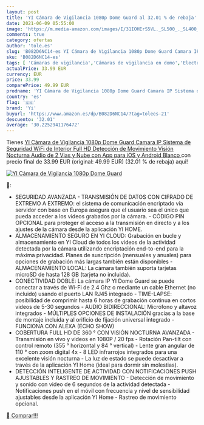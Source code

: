```yaml
---
layout: post
title: 'YI Cámara de Vigilancia 1080p Dome Guard al 32.01 % de rebaja'
date: 2021-06-09 05:55:00
image: 'https://m.media-amazon.com/images/I/31IOHErS5VL._SL500_._SL400_.jpg'
comments: true
category: ofertas
author: 'tole.es'
slug: 'B082D6NC14-es YI Cámara de Vigilancia 1080p Dome Guard Camara IP Sistema...'
sku: 'B082D6NC14-es'
tags: [ 'Cámaras de vigilancia','Cámaras de vigilancia en domo','Electrónica','Fotografía y videocámaras','android','yi', ]
actualPrice: 33.99 EUR
currency: EUR
price: 33.99
comparePrice: 49.99 EUR
prodname: 'YI Cámara de Vigilancia 1080p Dome Guard Camara IP Sistema de Seguridad WiFi de Interior Full HD  Detección de Movimiento  Visión Nocturna  Audio de 2 Vias y Nube con App para iOS y Android  Blanco '
country: 'es'
flag: '🇪🇸'
brand: 'Yi'
buyurl: 'https://www.amazon.es/dp/B082D6NC14/?tag=tolees-21'
descuento: '32.01'
average: '30.2252941176472'
---
```


Tienes [YI Cámara de Vigilancia 1080p Dome Guard Camara IP Sistema de Seguridad WiFi de Interior Full HD  Detección de Movimiento  Visión Nocturna  Audio de 2 Vias y Nube con App para iOS y Android  Blanco ](https://www.amazon.es/dp/B082D6NC14/?tag=tolees-21) con precio final de  33.99 EUR (original: 49.99 EUR) (32.01 %  de rebaja) aqui!

[![YI Cámara de Vigilancia 1080p Dome Guard](https://m.media-amazon.com/images/I/31IOHErS5VL._SL500_._SL400_.jpg)](https://www.amazon.es/dp/B082D6NC14/?tag=tolees-21)

🔎:

- SEGURIDAD AVANZADA - TRANSMISIÓN DE DATOS CON CIFRADO DE EXTREMO A EXTREMO: el sistema de comunicación encriptado vía servidor con base en Europa asegura que el usuario sea el único que pueda acceder a los videos grabados por la cámara. - CÓDIGO PIN OPCIONAL para proteger el acceso a la transmisión en directo y a los ajustes de la cámara desde la aplicación YI HOME.
- ALMACENAMIENTO SEGURO EN YI CLOUD: Grabación en bucle y almacenamiento en YI Cloud de todos los videos de la actividad detectada por la cámara utilizando encriptación end-to-end para la máxima privacidad. Planes de suscripción (mensuales y anuales) para opciones de grabación más largas también están disponibles - ALMACENAMIENTO LOCAL: La cámara también suporta tarjetas microSD de hasta 128 GB (tarjeta no incluida).
- CONECTIVIDAD DOBLE: La cámara IP YI Dome Guard se puede conectar a través de Wi-Fi de 2.4 Ghz o mediante un cable Ethernet (no incluido) usando el puerto LAN RJ45 integrado - TIME-LAPSE: posibilidad de comprimir hasta 6 horas de grabación continua en cortos videos de 5-30 segundos - AUDIO BIDIRECCIONAL: Micrófono y altavoz integrados - MÚLTIPLES OPCIONES DE INSTALACIÓN gracias a la base de montaje incluida y al orificio de fijación universal integrado - FUNCIONA CON ALEXA (ECHO SHOW)
- COBERTURA FULL HD DE 360 ° CON VISIÓN NOCTURNA AVANZADA - Transmisión en vivo y videos en 1080P / 20 fps - Rotación Pan-tilt con control remoto (355 ° horizontal y 84 ° vertical) - Lente gran angular de 110 ° con zoom digital 4x - 8 LED infrarrojos integrados para una excelente visión nocturna - La luz de estado se puede desactivar a través de la aplicación YI Home (ideal para dormir sin molestias).
- DETECCIÓN INTELIGENTE DE ACTIVIDAD CON NOTIFICACIONES PUSH AJUSTABLES Y RASTREO DE MOVIMIENTO - Detección de movimiento y sonido con video de 6 segundos de la actividad detectada - Notificaciones push en el móvil con frecuencia y nivel de sensibilidad ajustables desde la aplicación YI Home - Rastreo de movimiento opcional.

[🛒 Comprar!!!](https://www.amazon.es/dp/B082D6NC14/?tag=tolees-21)
